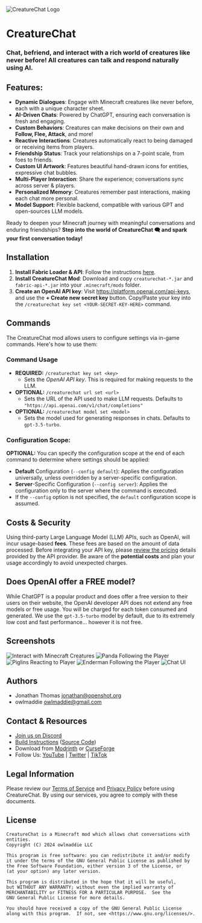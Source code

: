 ![CreatureChat Logo](src/main/resources/assets/creaturechat/icon.png "CreatureChat Logo")

# CreatureChat

### Chat, befriend, and interact with a rich world of creatures like never before! All creatures can talk and respond naturally using AI.

## Features:
- **Dynamic Dialogues**: Engage with Minecraft creatures like never before, each with a unique character sheet.
- **AI-Driven Chats**: Powered by ChatGPT, ensuring each conversation is fresh and engaging.
- **Custom Behaviors**: Creatures can make decisions on their own and **Follow, Flee, Attack**, and more!
- **Reactive Interactions**: Creatures automatically react to being damaged or receiving items from players.
- **Friendship Status**: Track your relationships on a 7-point scale, from foes to friends.
- **Custom UI Artwork**: Features beautiful hand-drawn icons for entities, expressive chat bubbles.
- **Multi-Player Interaction**: Share the experience; conversations sync across server & players.
- **Personalized Memory**: Creatures remember past interactions, making each chat more personal.
- **Model Support**: Flexible backend, compatible with various GPT and open-sources LLM models.

Ready to deepen your Minecraft journey with meaningful conversations and enduring friendships?
**Step into the world of CreatureChat 🗨 and spark your first conversation today!**

## Installation
1. **Install Fabric Loader & API**: Follow the instructions [here](https://fabricmc.net/use/).
1. **Install CreatureChat Mod**: Download and copy `creaturechat-*.jar` and `fabric-api-*.jar` into your `.minecraft/mods`
   folder.
1. **Create an OpenAI API key**: Visit https://platform.openai.com/api-keys, and use the **+ Create new secret key** button.
   Copy/Paste your key into the `/creaturechat key set <YOUR-SECRET-KEY-HERE>` command.

## Commands
The CreatureChat mod allows users to configure settings via in-game commands. Here's how to use them:

### Command Usage
- **REQUIRED:** `/creaturechat key set <key>`
  - Sets the *OpenAI API key*. This is required for making requests to the LLM.
- **OPTIONAL:** `/creaturechat url set <url>`
  - Sets the URL of the API used to make LLM requests. Defaults to `"https://api.openai.com/v1/chat/completions"`
- **OPTIONAL:** `/creaturechat model set <model>`
  - Sets the model used for generating responses in chats. Defaults to `gpt-3.5-turbo`.

### Configuration Scope:
**OPTIONAL:** You can specify the configuration scope at the end of each command to determine where settings should be applied:

- **Default** Configuration (`--config default`):
  Applies the configuration universally, unless overridden by a server-specific configuration.
- **Server**-Specific Configuration (`--config server`):
  Applies the configuration only to the server where the command is executed.
- If the `--config` option is not specified, the `default` configuration scope is assumed.

## Costs & Security
Using third-party Large Language Model (LLM) APIs, such as OpenAI, will incur usage-based **fees**.
These fees are based on the amount of data processed. Before integrating your API key, please
[review the pricing](https://openai.com/pricing#language-models) details provided by the API provider.
Be aware of the **potential costs** and plan your usage accordingly to avoid unexpected charges.

## Does OpenAI offer a **FREE** model?
While ChatGPT is a popular product and does offer a free version to their users on their website,
the OpenAI developer API does not extend any free models or free usage. You will be charged for each token
consumed and generated. We use the `gpt-3.5-turbo` model by default, due to its extremely low cost
and fast performance... however it is not free.

## Screenshots
![Interact with Minecraft Creatures](src/main/resources/assets/creaturechat/screenshots/salmon-follow.png)
![Panda Following the Player](src/main/resources/assets/creaturechat/screenshots/panda-follow.png)
![Piglins Reacting to Player](src/main/resources/assets/creaturechat/screenshots/piglin-reactions.png)
![Enderman Following the Player](src/main/resources/assets/creaturechat/screenshots/enderman-follow.png)
![Chat UI](src/main/resources/assets/creaturechat/screenshots/chat-ui.png)

## Authors

- Jonathan Thomas <jonathan@openshot.org>
- owlmaddie <owlmaddie@gmail.com>

## Contact & Resources

- [Join us on Discord](https://discord.gg/m9dvPFmN3e)
- [Build Instructions](INSTALL.md) ([Source Code](http://gitlab.openshot.org/minecraft/creature-chat))
- Download from [Modrinth](https://modrinth.com/project/creaturechat) or [CurseForge](https://www.curseforge.com/minecraft/mc-mods/creaturechat)
- Follow Us: [YouTube](https://www.youtube.com/@CreatureChat/featured) | 
[Twitter](https://twitter.com/TheCreatureChat) |
[TikTok](https://www.tiktok.com/@creaturechat)

## Legal Information

Please review our [Terms of Service](TERMS.md) and [Privacy Policy](PRIVACY.md) before using CreatureChat. By using our services, you agree to comply with these documents.

## License

    CreatureChat is a Minecraft mod which allows chat conversations with entities.
    Copyright (C) 2024 owlmaddie LLC

    This program is free software: you can redistribute it and/or modify
    it under the terms of the GNU General Public License as published by
    the Free Software Foundation, either version 3 of the License, or
    (at your option) any later version.

    This program is distributed in the hope that it will be useful,
    but WITHOUT ANY WARRANTY; without even the implied warranty of
    MERCHANTABILITY or FITNESS FOR A PARTICULAR PURPOSE.  See the
    GNU General Public License for more details.

    You should have received a copy of the GNU General Public License
    along with this program.  If not, see <https://www.gnu.org/licenses/>.
